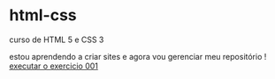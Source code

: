 # html-css

curso de HTML 5 e CSS 3

estou aprendendo a criar sites e agora vou gerenciar meu repositório !
<a href="https://danilin1991.github.io/html-css/exercicios/ex003/index.html"> executar o exercicio 001</a>
